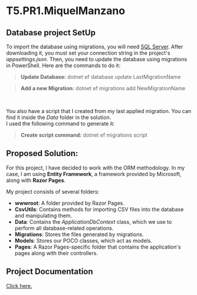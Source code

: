 # T5.PR1.MiquelManzano
## Database project SetUp

To import the database using migrations, you will need [SQL Server](https://www.microsoft.com/es-es/sql-server/sql-server-downloads). After downloading it, you must set your connection string in the project's *appsettings.json*. Then, you need to update the database using migrations in PowerShell. Here are the commands to do it:

>**Update Database:** dotnet ef database update LastMigrationName

>**Add a new Migration:** dotnet ef migrations add NewMigrationName

<br/>

You also have a script that I created from my last applied migration. You can find it inside the *Data* folder in the solution.  
I used the following command to generate it:

>**Create script command:** dotnet ef migrations script

## Proposed Solution:

For this project, I have decided to work with the ORM methodology. In my case, I am using **Entity Framework**, a framework provided by Microsoft, along with **Razor Pages**.  

My project consists of several folders:  

- **wwwroot**: A folder provided by Razor Pages.  
- **CsvUtils**: Contains methods for importing CSV files into the database and manipulating them.  
- **Data**: Contains the *ApplicationDbContext* class, which we use to perform all database-related operations.  
- **Migrations**: Stores the files generated by migrations.  
- **Models**: Stores our POCO classes, which act as models.  
- **Pages**: A Razor Pages-specific folder that contains the application's pages along with their controllers.


## Project Documentation
[Click here.](https://docs.google.com/document/d/1cOVEnhTvQ4ThfBVHKkrxqg90_rhs7JmBA5wmq4wyM7E/edit?usp=sharing)